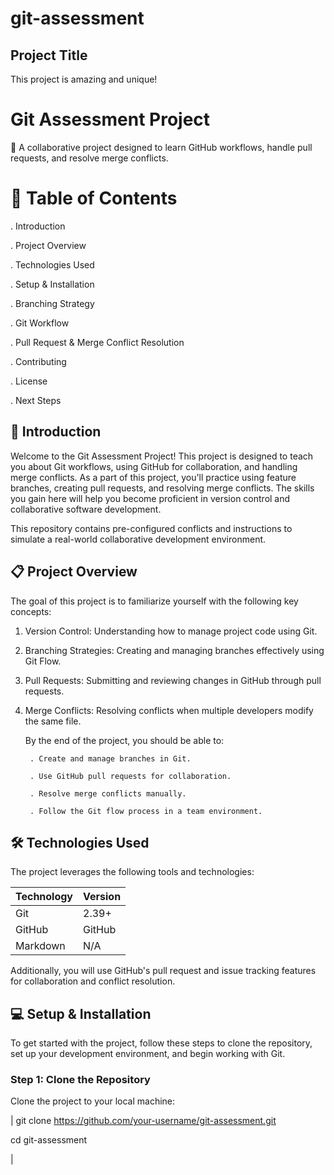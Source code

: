 # git-assessment

## Project Title

This project is amazing and unique!

# Git Assessment Project

:rocket: A collaborative project designed to learn GitHub workflows, handle pull requests, and resolve merge conflicts.

# :scroll: Table of Contents

. Introduction

. Project Overview

. Technologies Used

. Setup & Installation

. Branching Strategy

. Git Workflow

. Pull Request & Merge Conflict Resolution

. Contributing

. License

. Next Steps

## :pushpin: Introduction

Welcome to the Git Assessment Project! This project is designed to teach you about Git workflows, using GitHub for collaboration, and handling merge conflicts. As a part of this project, you'll practice using feature branches, creating pull requests, and resolving merge conflicts. The skills you gain here will help you become proficient in version control and collaborative software development.

This repository contains pre-configured conflicts and instructions to simulate a real-world collaborative development environment.

## :clipboard: Project Overview

The goal of this project is to familiarize yourself with the following key concepts:

1.  Version Control: Understanding how to manage project code using Git.

2.  Branching Strategies: Creating and managing branches effectively using Git Flow.

3.  Pull Requests: Submitting and reviewing changes in GitHub through pull requests.

4.  Merge Conflicts: Resolving conflicts when multiple developers modify the same file.

    By the end of the project, you should be able to:

         . Create and manage branches in Git.

         . Use GitHub pull requests for collaboration.

         . Resolve merge conflicts manually.

         . Follow the Git flow process in a team environment.

## :hammer_and_wrench: Technologies Used

The project leverages the following tools and technologies:

| Technology | Version |
| ---------- | ------- |
| Git        | 2.39+   |
| GitHub     | GitHub  |
| Markdown   | N/A     |

Additionally, you will use GitHub's pull request and issue tracking features for collaboration and conflict resolution.

## :computer: Setup & Installation

To get started with the project, follow these steps to clone the repository, set up your development environment, and begin working with Git.

### Step 1: Clone the Repository

Clone the project to your local machine:

| git clone https://github.com/your-username/git-assessment.git

cd git-assessment

|
